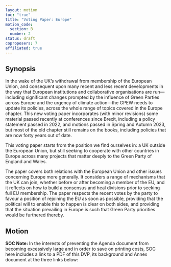 ```yaml
---
layout: motion
toc: "true"
title: "Voting Paper: Europe"
motion_code:
  section: B
  number: 2
status: draft
coproposers: 7
affiliated: true
---
```

## Synopsis

In the wake of the UK’s withdrawal from membership of the European Union, and consequent upon many recent and less recent developments in the way that European institutions and collaborative organisations are run—including significant changes prompted by the influence of Green Parties across Europe and the urgency of climate action—the GPEW needs to update its policies, across the whole range of topics covered in the Europe chapter. This new voting paper incorporates (with minor revisions) some material passed recently at conferences since Brexit, including a policy statement passed in 2022, and motions passed in Spring and Autumn 2023, but most of the old chapter still remains on the books, including policies that are now forty years out of date.

This voting paper starts from the position we find ourselves in: a UK outside the European Union, but still seeking to cooperate with other countries in Europe across many projects that matter deeply to the Green Party of England and Wales.

The paper covers both relations with the European Union and other issues concerning Europe more generally. It considers a range of mechanisms that the UK can join, whether before or after becoming a member of the EU, and it reflects on how to build a consensus and heal divisions prior to seeking full EU membership. The paper respects the recent votes by the party to favour a position of rejoining the EU as soon as possible, providing that the political will to enable this to happen is clear on both sides, and providing that the situation prevailing in Europe is such that Green Party priorities would be furthered thereby.

## Motion

<p class="alert d-inline-block alert-primary"><strong>SOC Note: </strong> In the interests of preventing the Agenda document from becoming excessively large and in order to save on printing costs, SOC here includes a link to a PDF of this DVP, its background and Annex document at the three links below:  <https://spaces.greenparty.org.uk/file/file/download?guid=dccf4834-e20c-4fab-a714-df51709976b6&hash_sha1=a4167a88>  <https://spaces.greenparty.org.uk/file/file/download?guid=34c6bc1d-fd84-433f-9e43-4404eff18e88&hash_sha1=246cca52>  <https://spaces.greenparty.org.uk/file/file/download?guid=a47a4ed7-a69f-486a-bb73-f5a6d3a87ea0&hash_sha1=da44f7d4></p>